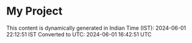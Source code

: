 # My Project

This content is dynamically generated in Indian Time (IST): 2024-06-01 22:12:51 IST
Converted to UTC: 2024-06-01 16:42:51 UTC
